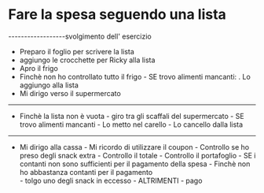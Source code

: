 # Fare la spesa seguendo una lista



------------------svolgimento dell' esercizio


- Preparo il foglio per scrivere la lista
- aggiungo le crocchette per Ricky alla lista
- Apro il frigo
- Finchè non ho controllato tutto il frigo
         - SE trovo alimenti mancanti:
             .  Lo aggiungo alla lista
- Mi dirigo verso il supermercato
------------------------------------------------------------
- Finchè la lista non è vuota
        - giro tra gli scaffali del supermercato
        - SE trovo alimenti mancanti
           - Lo metto nel carello
           - Lo cancello dalla lista
------------------------------------------------------------
- Mi dirigo alla cassa
            - Mi ricordo di utilizzare il coupon
            - Controllo se ho preso degli snack extra
            - Controllo il totale 
            - Controllo il portafoglio
              - SE i contanti non sono sufficienti per il pagamento della spesa
                 - Finchè non ho abbastanza contanti per il pagamento  
                   - tolgo uno degli snack in eccesso 
              - ALTRIMENTI 
                 - pago
                 




